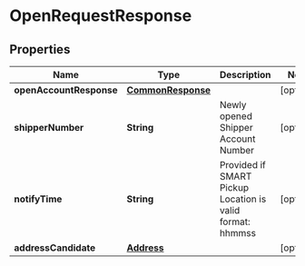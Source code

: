 

# OpenRequestResponse


## Properties

| Name | Type | Description | Notes |
|------------ | ------------- | ------------- | -------------|
|**openAccountResponse** | [**CommonResponse**](CommonResponse.md) |  |  [optional] |
|**shipperNumber** | **String** | Newly opened Shipper Account Number |  [optional] |
|**notifyTime** | **String** | Provided if SMART Pickup Location is valid  format: hhmmss |  [optional] |
|**addressCandidate** | [**Address**](Address.md) |  |  [optional] |



